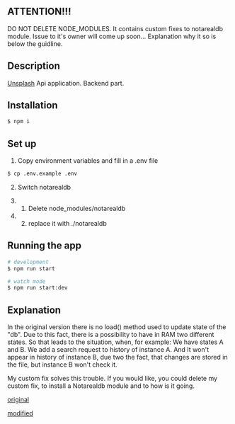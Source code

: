 ## ATTENTION!!!

DO NOT DELETE NODE_MODULES. It contains custom fixes to notarealdb module. Issue to it's owner will come up soon... 
Explanation why it so is below the guidline.

## Description

[Unsplash](https://unsplash.com/) Api application. Backend part.

## Installation

```bash
$ npm i
```

## Set up
1. Copy environment variables and fill in a .env file

```bash
$ cp .env.example .env
```

2. Switch notarealdb

2. 1. Delete node_modules/notarealdb
2. 2. replace it with ./notarealdb

## Running the app

```bash
# development
$ npm run start

# watch mode
$ npm run start:dev
```

## Explanation

In the original version there is no load() method used to update state of the "db". 
Due to this fact, there is a possibility to have in RAM two different states.
So that leads to the situation, when, for example:
We have states A and B.
We add a search request to history of instance A.
And It won't appear in history of instance B, due two the fact, that changes are
stored in the file, but instance B won't check it.

My custom fix solves this trouble.
If you would like, you could delete my custom fix, to install a Notarealdb module and to how is it going. 

[original](https://github.com/MonMon201/unsplash-api-backend/blob/master/description/original.png)

[modified](https://github.com/MonMon201/unsplash-api-backend/blob/master/description/modified.png)